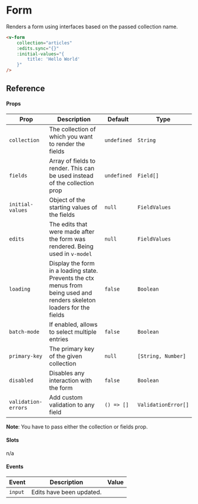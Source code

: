 # Form

Renders a form using interfaces based on the passed collection name.

```html
<v-form
	collection="articles"
	:edits.sync="{}"
	:initial-values="{
		title: 'Hello World'
	}"
/>
```

## Reference

#### Props

| Prop                | Description                                                                                                             | Default     | Type                |
| ------------------- | ----------------------------------------------------------------------------------------------------------------------- | ----------- | ------------------- |
| `collection`        | The collection of which you want to render the fields                                                                   | `undefined` | `String`            |
| `fields`            | Array of fields to render. This can be used instead of the collection prop                                              | `undefined` | `Field[]`           |
| `initial-values`    | Object of the starting values of the fields                                                                             | `null`      | `FieldValues`       |
| `edits`             | The edits that were made after the form was rendered. Being used in `v-model`                                           | `null`      | `FieldValues`       |
| `loading`           | Display the form in a loading state. Prevents the ctx menus from being used and renders skeleton loaders for the fields | `false`     | `Boolean`           |
| `batch-mode`        | If enabled, allows to select multiple entries                                                                           | `false`     | `Boolean`           |
| `primary-key`       | The primary key of the given collection                                                                                 | `null`      | `[String, Number]`  |
| `disabled`          | Disables any interaction with the form                                                                                  | `false`     | `Boolean`           |
| `validation-errors` | Add custom validation to any field                                                                                      | `() => []`  | `ValidationError[]` |

**Note**: You have to pass either the collection or fields prop.

#### Slots

n/a

#### Events

| Event   | Description              | Value |
| ------- | ------------------------ | ----- |
| `input` | Edits have been updated. |       |
